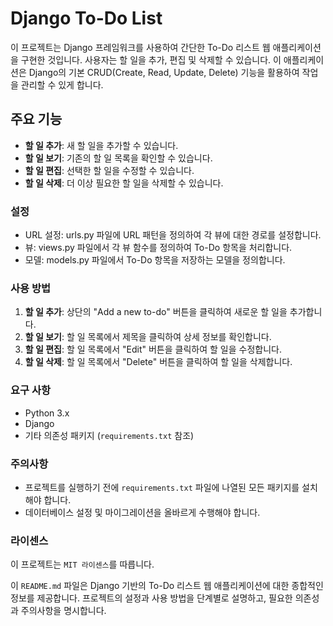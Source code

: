 # Django To-Do List

이 프로젝트는 Django 프레임워크를 사용하여 간단한 To-Do 리스트 웹 애플리케이션을 구현한 것입니다. 사용자는 할 일을 추가, 편집 및 삭제할 수 있습니다. 이 애플리케이션은 Django의 기본 CRUD(Create, Read, Update, Delete) 기능을 활용하여 작업을 관리할 수 있게 합니다.

## 주요 기능

- **할 일 추가**: 새 할 일을 추가할 수 있습니다.
- **할 일 보기**: 기존의 할 일 목록을 확인할 수 있습니다.
- **할 일 편집**: 선택한 할 일을 수정할 수 있습니다.
- **할 일 삭제**: 더 이상 필요한 할 일을 삭제할 수 있습니다.

### 설정
- URL 설정: urls.py 파일에 URL 패턴을 정의하여 각 뷰에 대한 경로를 설정합니다.
- 뷰: views.py 파일에서 각 뷰 함수를 정의하여 To-Do 항목을 처리합니다.
- 모델: models.py 파일에서 To-Do 항목을 저장하는 모델을 정의합니다.

### 사용 방법
1. **할 일 추가**: 상단의 "Add a new to-do" 버튼을 클릭하여 새로운 할 일을 추가합니다.
2. **할 일 보기**: 할 일 목록에서 제목을 클릭하여 상세 정보를 확인합니다.
3. **할 일 편집**: 할 일 목록에서 "Edit" 버튼을 클릭하여 할 일을 수정합니다.
4. **할 일 삭제**: 할 일 목록에서 "Delete" 버튼을 클릭하여 할 일을 삭제합니다.

### 요구 사항
- Python 3.x
- Django
- 기타 의존성 패키지 (`requirements.txt` 참조)

### 주의사항
- 프로젝트를 실행하기 전에 `requirements.txt` 파일에 나열된 모든 패키지를 설치해야 합니다.
- 데이터베이스 설정 및 마이그레이션을 올바르게 수행해야 합니다.

### 라이센스
이 프로젝트는 `MIT 라이센스`를 따릅니다.

이 `README.md` 파일은 Django 기반의 To-Do 리스트 웹 애플리케이션에 대한 종합적인 정보를 제공합니다. 프로젝트의 설정과 사용 방법을 단계별로 설명하고, 필요한 의존성과 주의사항을 명시합니다.
